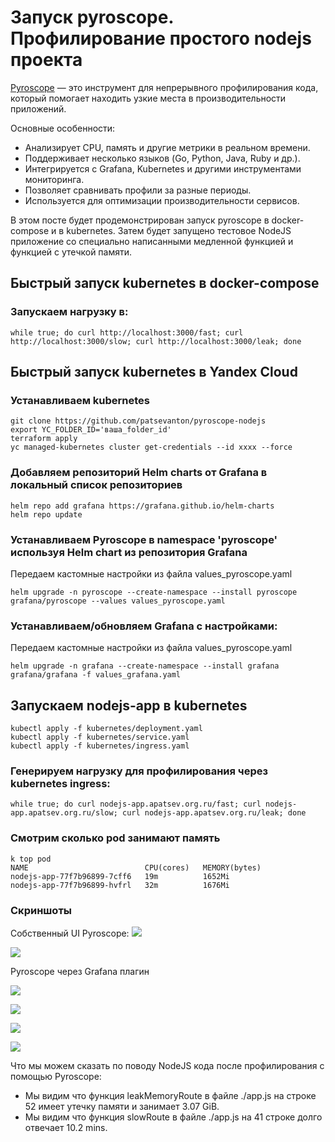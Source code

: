 # Запуск pyroscope. Профилирование простого nodejs проекта

[Pyroscope](https://github.com/grafana/pyroscope) — это инструмент для непрерывного профилирования кода, который помогает находить узкие места в производительности приложений.

Основные особенности:
- Анализирует CPU, память и другие метрики в реальном времени.
- Поддерживает несколько языков (Go, Python, Java, Ruby и др.).
- Интегрируется с Grafana, Kubernetes и другими инструментами мониторинга.
- Позволяет сравнивать профили за разные периоды.
- Используется для оптимизации производительности сервисов.

В этом посте будет продемонстрирован запуск pyroscope в docker-compose и в kubernetes.
Затем будет запущено тестовое NodeJS приложение со специально написанными медленной функцией и функцией с утечкой памяти.  

## Быстрый запуск kubernetes в docker-compose
### Запускаем нагрузку в:
```shell
while true; do curl http://localhost:3000/fast; curl http://localhost:3000/slow; curl http://localhost:3000/leak; done
```

## Быстрый запуск kubernetes в Yandex Cloud
### Устанавливаем kubernetes
```shell
git clone https://github.com/patsevanton/pyroscope-nodejs
export YC_FOLDER_ID='ваша_folder_id'
terraform apply
yc managed-kubernetes cluster get-credentials --id xxxx --force
```

### Добавляем репозиторий Helm charts от Grafana в локальный список репозиториев
```shell
helm repo add grafana https://grafana.github.io/helm-charts
helm repo update
```

### Устанавливаем Pyroscope в namespace 'pyroscope' используя Helm chart из репозитория Grafana
Передаем кастомные настройки из файла values_pyroscope.yaml
```shell
helm upgrade -n pyroscope --create-namespace --install pyroscope grafana/pyroscope --values values_pyroscope.yaml
```

### Устанавливаем/обновляем Grafana с настройками:
Передаем кастомные настройки из файла values_pyroscope.yaml
```shell
helm upgrade -n grafana --create-namespace --install grafana grafana/grafana -f values_grafana.yaml
```

## Запускаем nodejs-app в kubernetes
```shell
kubectl apply -f kubernetes/deployment.yaml
kubectl apply -f kubernetes/service.yaml
kubectl apply -f kubernetes/ingress.yaml
```

### Генерируем нагрузку для профилирования через kubernetes ingress:
```shell
while true; do curl nodejs-app.apatsev.org.ru/fast; curl nodejs-app.apatsev.org.ru/slow; curl nodejs-app.apatsev.org.ru/leak; done
```

### Смотрим сколько pod занимают память
```shell
k top pod
NAME                          CPU(cores)   MEMORY(bytes)   
nodejs-app-77f7b96899-7cff6   19m          1652Mi          
nodejs-app-77f7b96899-hvfrl   32m          1676Mi 
```

### Скриншоты
Собственный UI Pyroscope:
![](https://habrastorage.org/webt/u_/ef/j_/u_efj_yo8dmtyhoa7j4bf1eb7ey.png)

![](https://habrastorage.org/webt/r9/gd/39/r9gd39okzam_mdi2vkvysaewmqk.png)

Pyroscope через Grafana плагин

![](https://habrastorage.org/webt/hc/kf/2t/hckf2tdjt1u10idgqik6fvgs8ia.png)

![](https://habrastorage.org/webt/i6/86/ik/i686ike90fesciwfwz7qmwvnp_e.png)

![](https://habrastorage.org/webt/33/um/tj/33umtjat4zl3shoymvvd24waegm.png)

![](https://habrastorage.org/webt/i4/fw/w8/i4fww8n1wahrupf0wf3bcssut5y.png)

Что мы можем сказать по поводу NodeJS кода после профилирования с помощью Pyroscope:
- Мы видим что функция leakMemoryRoute в файле ./app.js на строке 52 имеет утечку памяти и занимает 3.07 GiB.
- Мы видим что функция slowRoute в файле ./app.js на 41 строке долго отвечает 10.2 mins.

